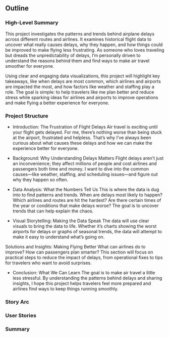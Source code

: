 ## Outline

### High-Level Summary

This project investigates the patterns and trends behind airplane delays across different routes and airlines. It examines historical flight data to uncover what really causes delays, why they happen, and how things could be improved to make flying less frustrating. As someone who loves traveling but dreads the unpredictability of delays, I’m personally driven to understand the reasons behind them and find ways to make air travel smoother for everyone.

Using clear and engaging data visualizations, this project will highlight key takeaways, like when delays are most common, which airlines and airports are impacted the most, and how factors like weather and staffing play a role. The goal is simple: to help travelers like me plan better and reduce stress while sparking ideas for airlines and airports to improve operations and make flying a better experience for everyone.

### Project Structure

- Introduction: The Frustration of Flight Delays
Air travel is exciting until your flight gets delayed. For me, there’s nothing worse than being stuck at the airport, frustrated and helpless. That’s why I’ve always been curious about what causes these delays and how we can make the experience better for everyone.

- Background: Why Understanding Delays Matters
Flight delays aren’t just an inconvenience; they affect millions of people and cost airlines and passengers both time and money. I want to dive into the common causes—like weather, staffing, and scheduling issues—and figure out why they happen so often.

- Data Analysis: What the Numbers Tell Us
This is where the data is dug into to find patterns and trends. When are delays most likely to happen? Which airlines and routes are hit the hardest? Are there certain times of the year or conditions that make delays worse? The goal is to uncover trends that can help explain the chaos.

- Visual Storytelling: Making the Data Speak
The data will use clear visuals to bring the data to life. Whether it’s charts showing the worst airports for delays or graphs of seasonal trends, the data will attempt to make it easy to understand what’s going on.

 Solutions and Insights: Making Flying Better
What can airlines do to improve? How can passengers plan smarter? This section will focus on practical steps to reduce the impact of delays, from operational fixes to tips for travelers who want to avoid surprises.

- Conclusion: What We Can Learn
The goal is to make air travel a little less stressful. By understanding the patterns behind delays and sharing insights, I hope this project helps travelers feel more prepared and airlines find ways to keep things running smoothly.

### Story Arc
### User Stories
### Summary
